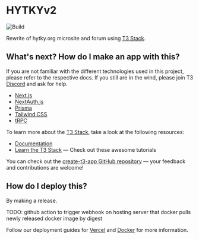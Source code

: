 # HYTKYv2
![Build](https://github.com/zeeket/hytkyv2/actions/workflows/build.yml/badge.svg)

Rewrite of hytky.org microsite and forum using [T3 Stack](https://create.t3.gg/).

## What's next? How do I make an app with this?

If you are not familiar with the different technologies used in this project, please refer to the respective docs. If you still are in the wind, please join T3 [Discord](https://t3.gg/discord) and ask for help.

- [Next.js](https://nextjs.org)
- [NextAuth.js](https://next-auth.js.org)
- [Prisma](https://prisma.io)
- [Tailwind CSS](https://tailwindcss.com)
- [tRPC](https://trpc.io)

To learn more about the [T3 Stack](https://create.t3.gg/), take a look at the following resources:

- [Documentation](https://create.t3.gg/)
- [Learn the T3 Stack](https://create.t3.gg/en/faq#what-learning-resources-are-currently-available) — Check out these awesome tutorials

You can check out the [create-t3-app GitHub repository](https://github.com/t3-oss/create-t3-app) — your feedback and contributions are welcome!

## How do I deploy this?

By making a release.

TODO: github action to trigger webhook on hosting server that docker pulls newly released docker image by digest

Follow our deployment guides for [Vercel](https://create.t3.gg/en/deployment/vercel) and [Docker](https://create.t3.gg/en/deployment/docker) for more information.

